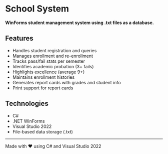 # School System

**WinForms student management system using .txt files as a database.**

## Features
- Handles student registration and queries  
- Manages enrollment and re-enrollment  
- Tracks pass/fail stats per semester  
- Identifies academic probation (3+ fails)  
- Highlights excellence (average 9+)  
- Maintains enrollment histories  
- Generates report cards with grades and student info  
- Print support for report cards  

## Technologies
- C#  
- .NET WinForms  
- Visual Studio 2022  
- File-based data storage (.txt)  

---
Made with ❤️ using C# and Visual Studio 2022
